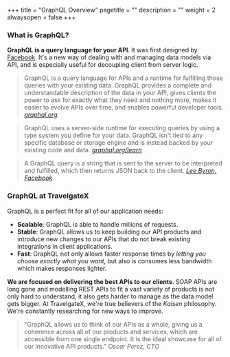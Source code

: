 +++
title = "GraphQL Overview"
pagetitle = ""
description = ""
weight = 2
alwaysopen = false
+++

### What is GraphQL?

**GraphQL is a query language for your API**. It was first designed by [Facebook](https://code.facebook.com/posts/1691455094417024/graphql-a-data-query-language/?utm_source=docs.travelgatex.com). It's a new way of dealing with and managing data models via API, and is especially useful for decoupling client from server logic.

>GraphQL is a query language for APIs and a runtime for fulfilling those queries with your existing data. GraphQL provides a complete and understandable description of the data in your API, gives clients the power to ask for exactly what they need and nothing more, makes it easier to evolve APIs over time, and enables powerful developer tools. <cite>[graphql.org](http://graphql.org/?utm_source=docs.travelgatex.com)</cite>

>GraphQL uses a server-side runtime for executing queries by using a type system you define for your data. GraphQL isn't tied to any specific database or storage engine and is instead backed by your existing code and data. <cite>[graphql.org/learn](http://graphql.org/learn?utm_source=docs.travelgatex.com)</cite>

>A GraphQL query is a string that is sent to the server to be interpreted and fulfilled, which then returns JSON back to the client. <cite>[Lee Byron, Facebook](https://code.facebook.com/posts/1691455094417024/graphql-a-data-query-language/?utm_source=docs.travelgatex.com)</cite>

### GraphQL at TravelgateX

GraphQL is a perfect fit for all of our application needs:

- **Scalable**: GraphQL is able to handle millions of requests.
- **Stable**: GraphQL allows us to keep building our API products and introduce new changes to our APIs that do not break existing integrations in client applications.
- **Fast**: GraphQL not only allows faster response times by *letting you choose exactly what you want*, but also is consumes less bandwidth which makes responses lighter.
 
**We are focused on delivering the best APIs to our clients**. SOAP APIs are long gone and modelling REST APIs to fit a vast variety of products is not only hard to understand, it also gets harder to manage as the data model gets bigger. At TravelgateX, we're true believers of the *Kaisen* philosophy. We're constantly researching for new ways to improve.

>"GraphQL allows us to think of our APIs as a whole, giving us a coherence across all of our products and services, which are accessible from one single endpoint. It is the ideal showcase for all of our innovative API products."
><cite>Oscar Perez, CTO</cite>
